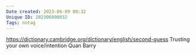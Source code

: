 ```yaml
---
Date created: 2023-06-09 08:32
Unique ID: 202306090832
Tags: notag
---
```

https://dictionary.cambridge.org/dictionary/english/second-guess
Trusting your own voice/intention
Quan Barry